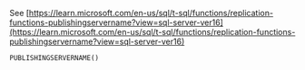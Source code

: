 See [https://learn.microsoft.com/en-us/sql/t-sql/functions/replication-functions-publishingservername?view=sql-server-ver16](https://learn.microsoft.com/en-us/sql/t-sql/functions/replication-functions-publishingservername?view=sql-server-ver16)
```
PUBLISHINGSERVERNAME()
```
